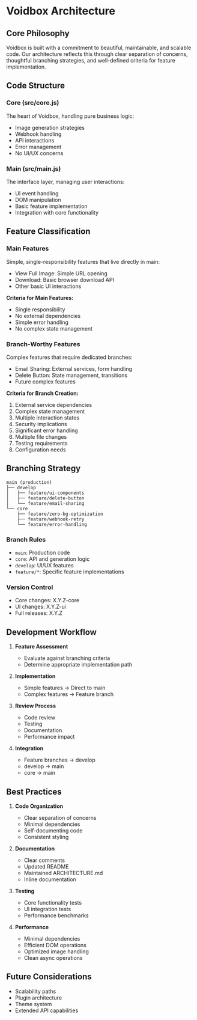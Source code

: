 # Voidbox Architecture

## Core Philosophy
Voidbox is built with a commitment to beautiful, maintainable, and scalable code. Our architecture reflects this through clear separation of concerns, thoughtful branching strategies, and well-defined criteria for feature implementation.

## Code Structure

### Core (src/core.js)
The heart of Voidbox, handling pure business logic:
- Image generation strategies
- Webhook handling
- API interactions
- Error management
- No UI/UX concerns

### Main (src/main.js)
The interface layer, managing user interactions:
- UI event handling
- DOM manipulation
- Basic feature implementation
- Integration with core functionality

## Feature Classification

### Main Features
Simple, single-responsibility features that live directly in main:
- View Full Image: Simple URL opening
- Download: Basic browser download API
- Other basic UI interactions

**Criteria for Main Features:**
- Single responsibility
- No external dependencies
- Simple error handling
- No complex state management

### Branch-Worthy Features
Complex features that require dedicated branches:
- Email Sharing: External services, form handling
- Delete Button: State management, transitions
- Future complex features

**Criteria for Branch Creation:**
1. External service dependencies
2. Complex state management
3. Multiple interaction states
4. Security implications
5. Significant error handling
6. Multiple file changes
7. Testing requirements
8. Configuration needs

## Branching Strategy

```
main (production)
├── develop
│   ├── feature/ui-components
│   ├── feature/delete-button
│   └── feature/email-sharing
└── core
    ├── feature/zero-bg-optimization
    ├── feature/webhook-retry
    └── feature/error-handling
```

### Branch Rules
- `main`: Production code
- `core`: API and generation logic
- `develop`: UI/UX features
- `feature/*`: Specific feature implementations

### Version Control
- Core changes: X.Y.Z-core
- UI changes: X.Y.Z-ui
- Full releases: X.Y.Z

## Development Workflow

1. **Feature Assessment**
   - Evaluate against branching criteria
   - Determine appropriate implementation path

2. **Implementation**
   - Simple features → Direct to main
   - Complex features → Feature branch

3. **Review Process**
   - Code review
   - Testing
   - Documentation
   - Performance impact

4. **Integration**
   - Feature branches → develop
   - develop → main
   - core → main

## Best Practices

1. **Code Organization**
   - Clear separation of concerns
   - Minimal dependencies
   - Self-documenting code
   - Consistent styling

2. **Documentation**
   - Clear comments
   - Updated README
   - Maintained ARCHITECTURE.md
   - Inline documentation

3. **Testing**
   - Core functionality tests
   - UI integration tests
   - Performance benchmarks

4. **Performance**
   - Minimal dependencies
   - Efficient DOM operations
   - Optimized image handling
   - Clean async operations

## Future Considerations

- Scalability paths
- Plugin architecture
- Theme system
- Extended API capabilities
